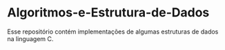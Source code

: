 # Algoritmos-e-Estrutura-de-Dados
Esse repositório contém implementações de algumas estruturas de dados na linguagem C.
